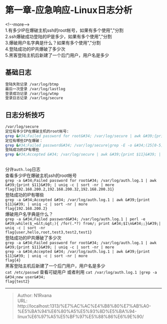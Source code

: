 # 第一章-应急响应-Linux日志分析

  
  
&lt;!--more--&gt;  
1.有多少IP在爆破主机ssh的root帐号，如果有多个使用&#34;,&#34;分割  
2.ssh爆破成功登陆的IP是多少，如果有多个使用&#34;,&#34;分割  
3.爆破用户名字典是什么？如果有多个使用&#34;,&#34;分割  
4.登陆成功的IP共爆破了多少次  
5.黑客登陆主机后新建了一个后门用户，用户名是多少  
## 基础日志  
```bash  
登陆失败记录 /var/log/btmp  
最后一次登录 /var/log/lastlog  
登录成功记录 /var/log/wtmp  
登录日志记录 /var/log/secure  
```  
## 日志分析技巧  
```bash  
/var/log/secure  
定位有多少IP在爆破主机的root帐号:  
grep &#34;Failed password for root&#34; /var/log/secure | awk &#39;{print $11}&#39; | sort | uniq -c | sort -nr | more  
定位有哪些IP在爆破：  
grep &#34;Failed password&#34; /var/log/secure|grep -E -o &#34;(25[0-5]|2[0-4][0-9]|[01]?[0-9][0-9]?)\.(25[0-5]|2[0-4][0-9]|[01]?[0-9][0-9]?)\.(25[0-5]|2[0-4][0-9]|[01]?[0-9][0-9]?)\.(25[0-5]|2[0-4][0-9]|[01]?[0-9][0-9]?)&#34;|uniq -c  
登陆成功的IP有哪些  
grep &#34;Accepted &#34; /var/log/secure | awk &#39;{print $11}&#39; | sort | uniq -c | sort -nr | more  
  
```  
分许`auth.log`日志  
查看多少IP在爆破主机ssh的root帐号  
`grep -a &#34;Failed password for root&#34; /var/log/auth.log.1 | awk &#39;{print $11}&#39; | uniq -c | sort -nr | more`  
`flag{192.168.200.2,192.168.200.32,192.168.200.31}`  
登陆成功的IP有哪些  
`grep -a &#34;Accepted &#34; /var/log/auth.log.1 | awk &#39;{print $11}&#39; | uniq -c | sort -nr | more`  
`flag{192.168.200.2}`  
爆破用户名字典是什么？  
`grep -a &#34;Failed password&#34; /var/log/auth.log.1 | perl -e &#39;while($_=&lt;&gt;){ /for(.*?) from/; print &#34;$1\n&#34;;}&#39;| uniq -c | sort -nr`  
`flag{user,hello,root,test3,test2,test1}`  
登陆成功的IP共爆破了多少次  
`grep -a &#34;Failed password for root&#34; /var/log/auth.log.1 | awk &#39;{print $11}&#39; | uniq -c | sort -nr | more`  
`grep -a &#34;Accepted &#34; /var/log/auth.log.1 | awk &#39;{print $11}&#39; | uniq -c | sort -nr | more`  
`flag{4}`  
黑客登陆主机后新建了一个后门用户，用户名是多少  
`cat /etc/passwd` 查看可疑用户 或者利用 `cat /var/log/auth.log.1 |grep -a &#34;new user&#34;`  
`flag{test2}`  

---

> Author: N1Rvana  
> URL: http://localhost:1313/%E7%AC%AC%E4%B8%80%E7%AB%A0-%E5%BA%94%E6%80%A5%E5%93%8D%E5%BA%94-linux%E6%97%A5%E5%BF%97%E5%88%86%E6%9E%90/  

